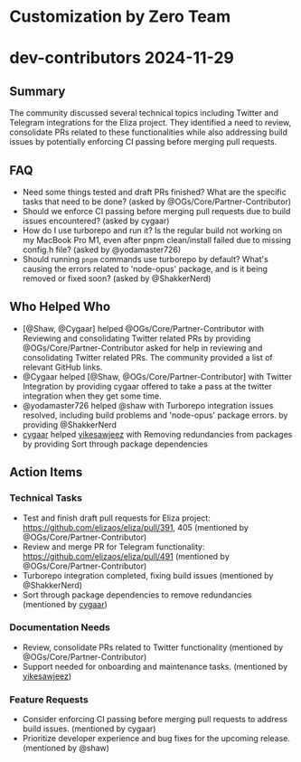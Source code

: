 # Customization by Zero Team

# dev-contributors 2024-11-29

## Summary

The community discussed several technical topics including Twitter and Telegram integrations for the Eliza project. They identified a need to review, consolidate PRs related to these functionalities while also addressing build issues by potentially enforcing CI passing before merging pull requests.

## FAQ

- Need some things tested and draft PRs finished? What are the specific tasks that need to be done? (asked by @OGs/Core/Partner-Contributor)
- Should we enforce CI passing before merging pull requests due to build issues encountered? (asked by cygaar)
- How do I use turborepo and run it? Is the regular build not working on my MacBook Pro M1, even after pnpm clean/install failed due to missing config.h file? (asked by @yodamaster726)
- Should running `pnpm` commands use turborepo by default? What's causing the errors related to 'node-opus' package, and is it being removed or fixed soon? (asked by @ShakkerNerd)

## Who Helped Who

- [@Shaw, @Cygaar] helped @OGs/Core/Partner-Contributor with Reviewing and consolidating Twitter related PRs by providing @OGs/Core/Partner-Contributor asked for help in reviewing and consolidating Twitter related PRs. The community provided a list of relevant GitHub links.
- @Cygaar helped [@Shaw, @OGs/Core/Partner-Contributor] with Twitter Integration by providing cygaar offered to take a pass at the twitter integration when they get some time.
- @yodamaster726 helped @shaw with Turborepo integration issues resolved, including build problems and 'node-opus' package errors. by providing @ShakkerNerd
- [cygaar](21:25) helped [yikesawjeez](21:30) with Removing redundancies from packages by providing Sort through package dependencies

## Action Items

### Technical Tasks

- Test and finish draft pull requests for Eliza project: https://github.com/elizaos/eliza/pull/391, 405 (mentioned by @OGs/Core/Partner-Contributor)
- Review and merge PR for Telegram functionality: https://github.com/elizaos/eliza/pull/491 (mentioned by @OGs/Core/Partner-Contributor)
- Turborepo integration completed, fixing build issues (mentioned by @ShakkerNerd)
- Sort through package dependencies to remove redundancies (mentioned by [cygaar](21:25))

### Documentation Needs

- Review, consolidate PRs related to Twitter functionality (mentioned by @OGs/Core/Partner-Contributor)
- Support needed for onboarding and maintenance tasks. (mentioned by [yikesawjeez](21:15))

### Feature Requests

- Consider enforcing CI passing before merging pull requests to address build issues. (mentioned by cygaar)
- Prioritize developer experience and bug fixes for the upcoming release. (mentioned by @shaw)

